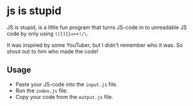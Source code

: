 # js is stupid

JS is stupid, is a little fun program that turns JS-code in to unreadable JS code by only using `()[]{}=>+!/\`. 

It was inspired by some YouTuber, but I didn't remember who it was. So shout out to him who made the code!

## Usage

- Paste your JS-code into the `input.js` file.
- Run the `index.js` file.
- Copy your code from the `output.js` file.
